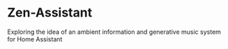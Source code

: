 # Zen-Assistant
Exploring the idea of an ambient information and generative music system for Home Assistant
